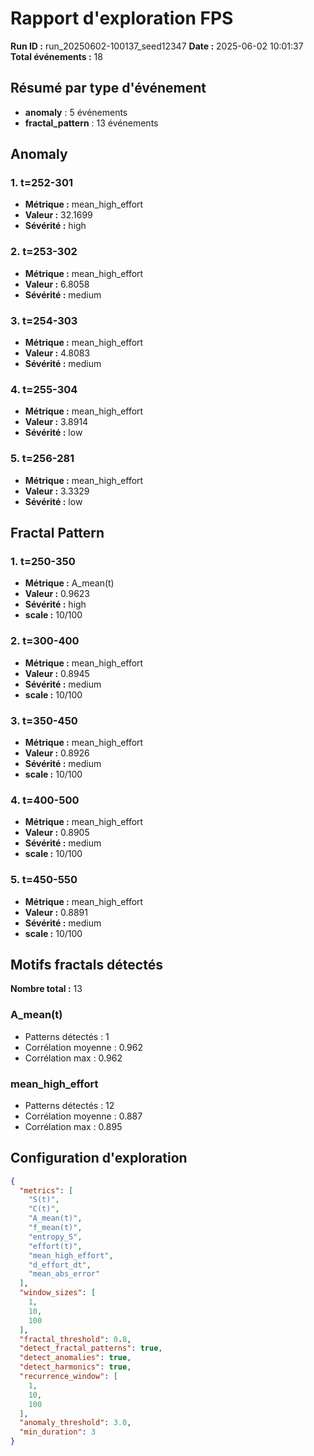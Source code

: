 # Rapport d'exploration FPS

**Run ID :** run_20250602-100137_seed12347
**Date :** 2025-06-02 10:01:37
**Total événements :** 18

## Résumé par type d'événement

- **anomaly** : 5 événements
- **fractal_pattern** : 13 événements

## Anomaly

### 1. t=252-301
- **Métrique :** mean_high_effort
- **Valeur :** 32.1699
- **Sévérité :** high

### 2. t=253-302
- **Métrique :** mean_high_effort
- **Valeur :** 6.8058
- **Sévérité :** medium

### 3. t=254-303
- **Métrique :** mean_high_effort
- **Valeur :** 4.8083
- **Sévérité :** medium

### 4. t=255-304
- **Métrique :** mean_high_effort
- **Valeur :** 3.8914
- **Sévérité :** low

### 5. t=256-281
- **Métrique :** mean_high_effort
- **Valeur :** 3.3329
- **Sévérité :** low

## Fractal Pattern

### 1. t=250-350
- **Métrique :** A_mean(t)
- **Valeur :** 0.9623
- **Sévérité :** high
- **scale :** 10/100

### 2. t=300-400
- **Métrique :** mean_high_effort
- **Valeur :** 0.8945
- **Sévérité :** medium
- **scale :** 10/100

### 3. t=350-450
- **Métrique :** mean_high_effort
- **Valeur :** 0.8926
- **Sévérité :** medium
- **scale :** 10/100

### 4. t=400-500
- **Métrique :** mean_high_effort
- **Valeur :** 0.8905
- **Sévérité :** medium
- **scale :** 10/100

### 5. t=450-550
- **Métrique :** mean_high_effort
- **Valeur :** 0.8891
- **Sévérité :** medium
- **scale :** 10/100

## Motifs fractals détectés

**Nombre total :** 13

### A_mean(t)
- Patterns détectés : 1
- Corrélation moyenne : 0.962
- Corrélation max : 0.962

### mean_high_effort
- Patterns détectés : 12
- Corrélation moyenne : 0.887
- Corrélation max : 0.895

## Configuration d'exploration

```json
{
  "metrics": [
    "S(t)",
    "C(t)",
    "A_mean(t)",
    "f_mean(t)",
    "entropy_S",
    "effort(t)",
    "mean_high_effort",
    "d_effort_dt",
    "mean_abs_error"
  ],
  "window_sizes": [
    1,
    10,
    100
  ],
  "fractal_threshold": 0.8,
  "detect_fractal_patterns": true,
  "detect_anomalies": true,
  "detect_harmonics": true,
  "recurrence_window": [
    1,
    10,
    100
  ],
  "anomaly_threshold": 3.0,
  "min_duration": 3
}
```
